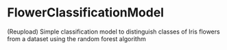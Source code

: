 # FlowerClassificationModel

(Reupload) Simple classification model to distinguish classes of Iris flowers from a dataset using the random forest algorithm
